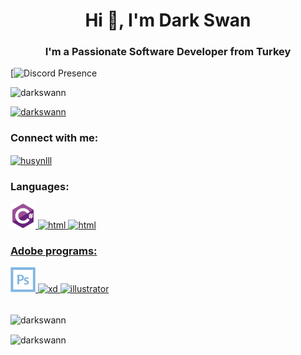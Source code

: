 <h1 align="center">Hi 👋, I'm Dark Swan</h1>
<h3 align="center">I'm a Passionate Software Developer from Turkey</h3>

[![Discord Presence](https://discord.com/users/239330400223232000)
<p align="left"> <img src="https://komarev.com/ghpvc/?username=darkswann&label=Profile%20views&color=0e75b6&style=flat" alt="darkswann" /> </p>

<p align="left"> <a href="https://github.com/ryo-ma/github-profile-trophy"><img src="https://github-profile-trophy.vercel.app/?username=ryo-ma&theme=dracula" alt="darkswann" /></a> </p>
 

<h3 align="left">Connect with me:</h3></a>
<p align="left">
<a href="https://www.instagram.com/husynlll/" target="blank"><img align="center" src="https://raw.githubusercontent.com/rahuldkjain/github-profile-readme-generator/master/src/images/icons/Social/instagram.svg" alt="husynlll" height="30" width="40" /></a>

</p>

<h3 align="left">Languages:</h3>
 <a href="https://www.w3schools.com/cs/" target="_blank"> <img src="https://raw.githubusercontent.com/devicons/devicon/master/icons/csharp/csharp-original.svg" alt="csharp" width="40" height="40"/> </a>  <a href="https://www.w3schools.com/html/" target="_blank"> <img src="https://i.stack.imgur.com/PgcSR.png" alt="html" width="40" height="40"/>
  <a href="https://www.w3schools.com/css/" target="_blank"> <img src="https://cdn.freelogovectors.net/wp-content/uploads/2020/04/css-3-logo.png" alt="html" width="40" height="40"/>
  
   <h3 align="left">Adobe programs:</h3>
  <a href="https://www.photoshop.com/en" target="_blank"> <img src="https://raw.githubusercontent.com/devicons/devicon/master/icons/photoshop/photoshop-line.svg" alt="photoshop" width="40" height="40"/> </a>  <a href="https://www.adobe.com/products/xd.html" target="_blank"> <img src="https://cdn.worldvectorlogo.com/logos/adobe-xd.svg" alt="xd" width="40" height="40"/> </a> <a href="https://www.adobe.com/in/products/illustrator.html" target="_blank"> <img src="https://www.vectorlogo.zone/logos/adobe_illustrator/adobe_illustrator-icon.svg" alt="illustrator" width="40" height="40"/> </a><br><br>

<p><img align="center" src="https://github-readme-streak-stats.herokuapp.com/?user=darkswann&" alt="darkswann" /></p>
<p><img align="center" src="https://github-readme-stats.vercel.app/api?username=darkswann&show_icons=true&locale=en" alt="darkswann" /></p>


